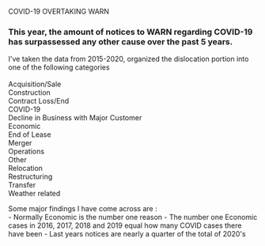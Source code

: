 COVID-19 OVERTAKING WARN 

### This year, the amount of notices to WARN regarding COVID-19 has surpassessed any other cause over the past 5 years. 

I've taken the data from 2015-2020, organized the dislocation portion into one of the following categories <br>  
Acquisition/Sale <br> 
Construction <br> 
Contract Loss/End <br> 
COVID-19 <br> 
Decline in Business with Major Customer <br> 
Economic <br> 
End of Lease <br> 
Merger <br> 
Operations <br> 
Other <br> 
Relocation <br> 
Restructuring <br> 
Transfer <br> 
Weather related <br>

<p> Some major findings I have come across are : <br>
- Normally Economic is the number one reason
- The number one Economic cases in 2016, 2017, 2018 and 2019 equal how many COVID cases there have been 
- Last years notices are nearly a quarter of the total of 2020's 





